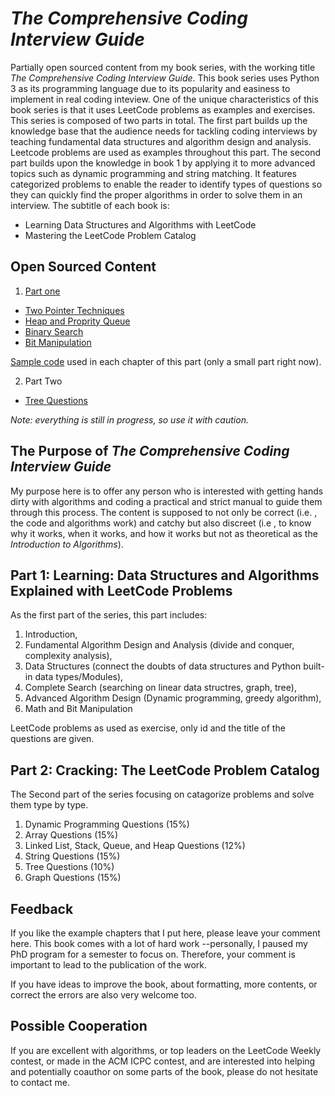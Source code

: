 # *The Comprehensive Coding Interview Guide*

Partially open sourced content from my book series, with the working title *The Comprehensive Coding Interview Guide*. This book series uses Python 3 as its programming language due to its popularity and easiness to implement in real coding inteview. One of the unique characteristics of this book series is that it uses LeetCode problems as examples and exercises. This series is composed of two parts in total. The first part builds up the knowledge base that the audience needs for tackling coding interviews by teaching fundamental data structures and algorithm design and analysis. Leetcode problems are used as examples throughout this part.  The second part builds upon the knowledge in book 1 by applying it to more advanced topics such as dynamic programming and string matching. It features categorized problems to enable the reader to identify types of questions so they can quickly find the proper algorithms in order to solve them in an interview. The subtitle of each book is:
- Learning Data Structures and Algorithms with LeetCode 
- Mastering the LeetCode Problem Catalog

## Open Sourced Content
1. [Part one](https://github.com/liyin2015/Algorithms-and-LeetCode/blob/master/Easy_Book(7).pdf)
* [Two Pointer Techniques](https://github.com/liyin2015/Algorithms-and-LeetCode/blob/master/two_pointer.pdf)
* [Heap and Proprity Queue](https://github.com/liyin2015/Algorithms-and-LeetCode/blob/master/heap_priority_queue.pdf)
* [Binary Search](https://github.com/liyin2015/Algorithms-and-LeetCode/blob/master/binary_search.pdf)
* [Bit Manipulation](https://github.com/liyin2015/Algorithms-and-LeetCode/blob/master/bit%20manipulation.pdf)

[Sample code](https://github.com/liyin2015/Algorithms-and-LeetCode/tree/master/Colab%20Codes/Colab%20Notebooks) used in each chapter of this part (only a small part right now).

2. Part Two
* [Tree Questions](https://github.com/liyin2015/Algorithms-and-LeetCode/blob/master/tree_questions.pdf)

*Note: everything is still in progress, so use it with caution.*

## The Purpose of *The Comprehensive Coding Interview Guide*
My purpose here is to offer any person who is interested with getting hands dirty with algorithms and coding a practical and strict manual to guide them through this process. The content is supposed to not only be correct (i.e. , the code and algorithms work) and catchy  but also discreet (i.e , to know why it works, when it works, and how it works but not as theoretical as the *Introduction to Algorithms*).

## Part 1: Learning: Data Structures and Algorithms Explained with LeetCode Problems
As the first part of the series, this part includes: 
1. Introduction, 
2. Fundamental Algorithm
Design and Analysis (divide and conquer, complexity analysis), 
3. Data Structures (connect the doubts of data structures and Python built-in data types/Modules), 
4. Complete Search (searching on linear data structres, graph, tree), 
5. Advanced Algorithm Design (Dynamic programming, greedy algorithm),
6. Math and Bit Manipulation

LeetCode problems as used as exercise, only id and the title of the questions are given.
## Part 2: Cracking: The LeetCode Problem Catalog
The Second part of the series focusing on catagorize problems and solve them type by type.
1. Dynamic Programming Questions (15%)
2. Array Questions (15%)
3. Linked List, Stack, Queue, and Heap Questions (12%)
4. String Questions (15%)
5. Tree Questions (10%)
6. Graph Questions (15%)

## Feedback
If you like the example chapters that I put here, please leave your comment here. This book comes with a lot of hard work --personally, I paused my PhD program for a semester to focus on. Therefore, your comment is important to lead to the publication of the work. 

If you have ideas to improve the book, about formatting, more contents, or correct the errors are also very welcome too. 
## Possible Cooperation
If you are excellent with algorithms, or top leaders on the LeetCode Weekly contest, or made in the ACM ICPC contest, and are interested into helping and potentially coauthor on some parts of the book, please do not hesitate to contact me. 

<!---## Copyright
The book is copyrighed and protected, please do not spread without permission. ---!>
